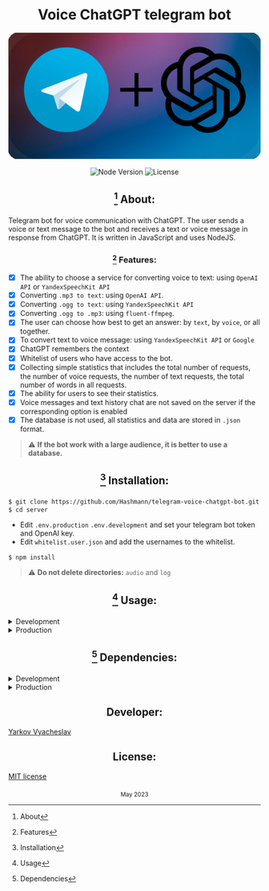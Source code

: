 <h1 align="center">Voice ChatGPT telegram bot</h1>

<p align="center">
  <img src="logo.png"  alt="Express">
</p>

<p align="center">
   <img src="https://img.shields.io/badge/NodeJS-18.13-green" alt="Node Version">
   <img src="https://img.shields.io/badge/license-MIT-green" alt="License">
</p>

<div align="center"><h2>

[^1] About:
</h2></div>

Telegram bot for voice communication with ChatGPT. The user sends a voice or text message to the bot and receives a text or voice message in response from ChatGPT. It is written in JavaScript and uses NodeJS.

<div align="center"><h3>

[^2] Features: 
</h2></div>

- [x] The ability to choose a service for converting voice to text: using `OpenAI API` or `YandexSpeechKit API`
- [x] Converting `.mp3 to text`: using `OpenAI API`.
- [x] Converting `.ogg to text`: using `YandexSpeechKit API`
- [x] Converting `.ogg to .mp3`: using `fluent-ffmpeg`.
- [x] The user can choose how best to get an answer: by `text`, by `voice`, or all together.
- [x] To convert text to voice message: using `YandexSpeechKit API` or `Google`
- [x] ChatGPT remembers the context
- [x] Whitelist of users who have access to the bot.
- [x] Collecting simple statistics that includes the total number of requests, the number of voice requests, the number of text requests, the total number of words in all requests.
- [x] The ability for users to see their statistics.
- [x] Voice messages and text history chat are not saved on the server if the corresponding option is enabled
- [x] The database is not used, all statistics and data are stored in `.json` format.
> :warning: **If the bot work with a large audience, it is better to use a database.**


<div align="center"><h2>

[^3] Installation:
</h2></div>

```
$ git clone https://github.com/Hashmann/telegram-voice-chatgpt-bot.git
$ cd server
```
- Edit `.env.production` `.env.development` and set your telegram bot token and OpenAI key.
- Edit `whitelist.user.json` and add the usernames to the whitelist.
```
$ npm install
```

<!-- <ul>
<li><code>test</code></li>
</ul> -->

> :warning: **Do not delete directories:** `audio` and `log`

<div align="center"><h2>

[^4] Usage:
</h2></div>


<details>
  <summary>Development</summary>

```
$ npm run start:dev
```
</details>

<details>
  <summary>Production</summary>

```
$ npm run start
```
</details>

<div align="center"><h2>

[^5] Dependencies:
</h2></div>

<details>
  <summary>Development</summary>

- [Nodemon](https://www.npmjs.com/package/nodemon) ^2.0.20
</details>

<details>
  <summary>Production</summary>

- [Dotenv (npm)](https://www.npmjs.com/package/dotenv) ^16.0.3
</details>

<!--
<div align="center"><h2>

[^6] TODO:
</h2></div>

<details>
  <summary>List one</summary>

- [ ] Todo1
- [ ] Todo2
- [ ] Todo3
</details>

<details>
  <summary>List two</summary>

- [ ] Todo4
- [ ] Todo5
- [ ] Todo6
</details>
-->

<div align="center"><h2>Developer:</h2></div>

[Yarkov Vyacheslav](https://github.com/Hashmann)

<div align="center"><h2>License:</h2></div>

[MIT license](https://opensource.org/licenses/MIT)

<div align="center"><sub align="center">May 2023</sub></div>

[^1]: About
[^2]: Features
[^3]: Installation
[^4]: Usage
[^5]: Dependencies
[^6]: TODO


